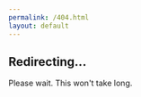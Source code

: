 ```yaml
---
permalink: /404.html
layout: default
---
```


<!-- Thanks to: http://lea.verou.me/2016/11/url-rewriting-with-github-pages/ -->

<!--<body class="error no-js">-->

<section class="redirecting">
    <h1>Redirecting...</h1>
    <p>Please wait. This won't take long.</p>
</section>

<script src="{{ '/assets/js/redirect.js' | relative_url }}"></script>

<!--</body>-->
